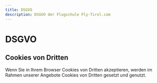 ```yaml
---
title: DSGVO
description: DSGVO der Flugschule Fly-Tirol.com
---
```

# DSGVO

## Cookies von Dritten

Wenn Sie in Ihrem Browser Cookies von Dritten akzeptieren, werden im Rahmen unserer Angebote Cookies von Dritten gesetzt und genutzt.

<reset-cookie-agreement></reset-cookie-agreement>
